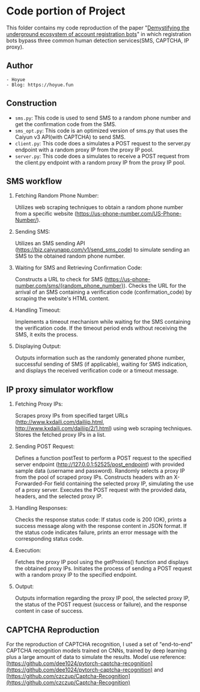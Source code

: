 # Code portion of Project
This folder contains my code reproduction of the paper "[Demystifying the underground ecosystem of account registration bots](https://doi.org/10.1145/3540250.3549090)" in which registration bots bypass three common human detection services(SMS, CAPTCHA, IP proxy).

## Author
    - Hoyue
    - Blog: https://hoyue.fun

## Construction

* `sms.py`: This code is used to send SMS to a random phone number and get the confirmation code from the SMS.
* `sms_opt.py`: This code is an optimized version of sms.py that uses the Caiyun v3 API(with CAPTCHA) to send SMS.
* `client.py`: This code does a simulates a POST request to the server.py endpoint with a random proxy IP from the proxy IP pool.
* `server.py`: This code does a simulates to receive a POST request from the client.py endpoint with a random proxy IP from the proxy IP pool.

## SMS workflow
1. Fetching Random Phone Number:

    Utilizes web scraping techniques to obtain a random phone number from a specific website (https://us-phone-number.com/US-Phone-Number/).

2. Sending SMS:

    Utilizes an SMS sending API (https://biz.caiyunapp.com/v1/send_sms_code) to simulate sending an SMS to the obtained random phone number.

3. Waiting for SMS and Retrieving Confirmation Code:

    Constructs a URL to check for SMS (https://us-phone-number.com/sms/{random_phone_number}).
    Checks the URL for the arrival of an SMS containing a verification code (confirmation_code) by scraping the website's HTML content.

4. Handling Timeout:

    Implements a timeout mechanism while waiting for the SMS containing the verification code. If the timeout period ends without receiving the SMS, it exits the process.

5. Displaying Output:

    Outputs information such as the randomly generated phone number, successful sending of SMS (if applicable), waiting for SMS indication, and displays the received verification code or a timeout message.

## IP proxy simulator workflow
1. Fetching Proxy IPs:

    Scrapes proxy IPs from specified target URLs (http://www.kxdaili.com/dailiip.html, http://www.kxdaili.com/dailiip/2/1.html) using web scraping techniques.
    Stores the fetched proxy IPs in a list.

2. Sending POST Request:

    Defines a function postTest to perform a POST request to the specified server endpoint (http://127.0.0.1:52525/post_endpoint) with provided sample data (username and password).
    Randomly selects a proxy IP from the pool of scraped proxy IPs.
    Constructs headers with an X-Forwarded-For field containing the selected proxy IP, simulating the use of a proxy server.
    Executes the POST request with the provided data, headers, and the selected proxy IP.

3. Handling Responses:

    Checks the response status code:
    If status code is 200 (OK), prints a success message along with the response content in JSON format.
    If the status code indicates failure, prints an error message with the corresponding status code.

4. Execution:

    Fetches the proxy IP pool using the getProxies() function and displays the obtained proxy IPs.
    Initiates the process of sending a POST request with a random proxy IP to the specified endpoint.

5. Output:

    Outputs information regarding the proxy IP pool, the selected proxy IP, the status of the POST request (success or failure), and the response content in case of success.

## CAPTCHA Reproduction
For the reproduction of CAPTCHA recognition, I used a set of "end-to-end" CAPTCHA recognition models trained on CNNs, trained by deep learning plus a large amount of data to simulate the results.
Model use reference: [https://github.com/dee1024/pytorch-captcha-recognition](https://github.com/dee1024/pytorch-captcha-recognition) and [https://github.com/czczup/Captcha-Recognition](https://github.com/czczup/Captcha-Recognition)


